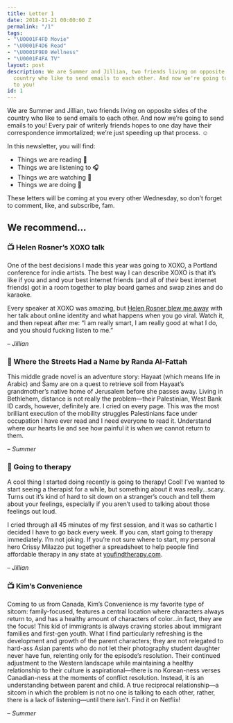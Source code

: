 ```yaml
---
title: Letter 1
date: 2018-11-21 00:00:00 Z
permalink: "/1"
tags:
- "\U0001F4FD️ Movie"
- "\U0001F4D6 Read"
- "\U0001F9E0 Wellness"
- "\U0001F4FA TV"
layout: post
description: We are Summer and Jillian, two friends living on opposite sides of the
  country who like to send emails to each other. And now we're going to send emails
  to you!
id: 1
---
```


We are Summer and Jillian, two friends living on opposite sides of the country who like to send emails to each other. And now we’re going to send emails to you! Every pair of writerly friends hopes to one day have their correspondence immortalized; we’re just speeding up that process. ☺️

In this newsletter, you will find:
* Things we are reading 📖
* Things we are listening to 🎧
* Things we are watching 👀
* Things we are doing 🌟

These letters will be coming at you every other Wednesday, so don’t forget to comment, like, and subscribe, fam.

## We recommend...

### 📺 Helen Rosner’s XOXO talk

One of the best decisions I made this year was going to XOXO, a Portland conference for indie artists. The best way I can describe XOXO is that it’s like if you and and your best internet friends (and all of _their_ best internet friends) got in a room together to play board games and swap zines and do karaoke.

Every speaker at XOXO was amazing, but [Helen Rosner blew me away](https://www.youtube.com/watch?v=2TZvf1rcQfw&feature=youtu.be) with her talk about online identity and what happens when you go viral.  Watch it, and then repeat after me: “I am really smart, I am really good at what I do, and you should fucking listen to me.”

– _Jillian_

### 📖 Where the Streets Had a Name by Randa Al-Fattah

This middle grade novel is an adventure story: Hayaat (which means life in Arabic) and Samy are on a quest to retrieve soil from Hayaat’s grandmother’s native home of Jerusalem before she passes away. Living in Bethlehem, distance is not really the problem—their Palestinian, West Bank ID cards, however, definitely are. I cried on every page. This was the most brilliant execution of the mobility struggles Palestinians face under occupation I have ever read and I need everyone to read it. Understand where our hearts lie and see how painful it is when we cannot return to them.

– _Summer_

### 🧠 Going to therapy

A cool thing I started doing recently is going to therapy! Cool! I’ve wanted to start seeing a therapist for a while, but something about it was really…scary. Turns out it’s kind of hard to sit down on a stranger’s couch and tell them about your feelings, especially if you aren’t used to talking about those feelings out loud.


I cried through all 45 minutes of my first session, and it was so cathartic I decided I have to go back every week. If you can, start going to therapy immediately. I’m not joking. If you’re not sure where to start, my personal hero Crissy Milazzo put together a spreadsheet to help people find affordable therapy in any state at [youfindtherapy.com](http://youfindtherapy.com/).

– _Jillian_

### 📺 Kim’s Convenience

Coming to us from Canada, Kim’s Convenience is my favorite type of sitcom:  family-focused, features a central location where characters always return to, and has a healthy amount of characters of color...in fact, they are the focus! This kid of immigrants is always craving stories about immigrant families and first-gen youth. What I find particularly refreshing is the development and growth of the parent characters; they are not relegated to hard-ass Asian parents who do not let their photography student daughter never have fun, relenting only for the episode’s resolution. Their continued adjustment to the Western landscape while maintaining a healthy relationship to their culture is aspirational—there is no Korean-ness verses Canadian-ness at the moments of conflict resolution. Instead, it is an understanding between parent and child. A true reciprocal relationship—a sitcom in which the problem is not no one is talking to each other, rather, there is a lack of listening—until there isn’t. Find it on Netflix!

– _Summer_
